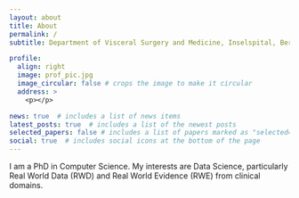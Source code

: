 ```yaml
---
layout: about
title: About
permalink: /
subtitle: Department of Visceral Surgery and Medicine, Inselspital, Bern University Hospital, University of Bern, Switzerland

profile:
  align: right
  image: prof_pic.jpg
  image_circular: false # crops the image to make it circular
  address: >
    <p></p>

news: true  # includes a list of news items
latest_posts: true  # includes a list of the newest posts
selected_papers: false # includes a list of papers marked as "selected={true}"
social: true  # includes social icons at the bottom of the page
---
```


I am a PhD in Computer Science. My interests are Data Science, particularly Real World Data (RWD) and Real World Evidence (RWE) from clinical domains.